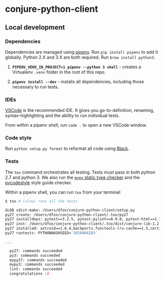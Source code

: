 # conjure-python-client

## Local development

### Dependencies

Dependencies are managed using [pipenv](https://github.com/pypa/pipenv).  Run `pip install pipenv` to add it globally. Python 2.X and 3.X are both required.  Run `brew install python3`.

1. **`PIPENV_VENV_IN_PROJECT=1 pipenv --python 3 shell`** - creates a Virtualenv `.venv` folder in the root of this repo.

1. **`pipenv install --dev`** - installs all dependencies, including those necessary to run tests.

### IDEs

[VSCode](https://code.visualstudio.com/download) is the recommended IDE.  It gives you go-to-definition, renaming, syntax-highlighting and the ability to run individual tests.

From within a pipenv shell, run `code .` to open a new VSCode window.

### Code style

Run `python setup.py format` to reformat all code using [Black](https://github.com/ambv/black).

### Tests

The `tox` command orchestrates all testing.  Tests must pass in both python 2.7 and python 3.  We also run the [`mypy` static type checker](http://mypy-lang.org/) and the [pycodestyle](https://pypi.org/project/pycodestyle/) style guide checker.

Within a pipenv shell, you can run `tox` from your terminal:

```bash
$ tox # (slow) runs all the tests

GLOB sdist-make: /Users/dfox/conjure-python-client/setup.py
py27 create: /Users/dfox/conjure-python-client/.tox/py27
py27 installdeps: pytest==3.2.5, pytest-pylint==0.9.0, pytest-html==1.16.1
py27 inst: /Users/dfox/conjure-python-client/.tox/dist/conjure-lib-1.2.3.zip
py27 installed: astroid==1.6.4,backports.functools-lru-cache==1.5,certifi==2018.4.16,chardet==3.0.4,configparser==3.5.0,conjure-lib==1.2.3,enum34==1.1.6,futures==3.2.0,idna==2.6,isort==4.3.4,lazy-object-proxy==1.3.1,mccabe==0.6.1,py==1.5.3,pylint==1.9.1,pytest==3.2.5,pytest-html==1.16.1,pytest-metadata==1.7.0,pytest-pylint==0.9.0,requests==2.18.4,singledispatch==3.4.0.3,six==1.11.0,typing==3.6.4,urllib3==1.22,wrapt==1.10.11
py27 runtests: PYTHONHASHSEED='2020466283'

...

  py27: commands succeeded
  py3: commands succeeded
  mypy27: commands succeeded
  mypy3: commands succeeded
  lint: commands succeeded
  congratulations :)
```
